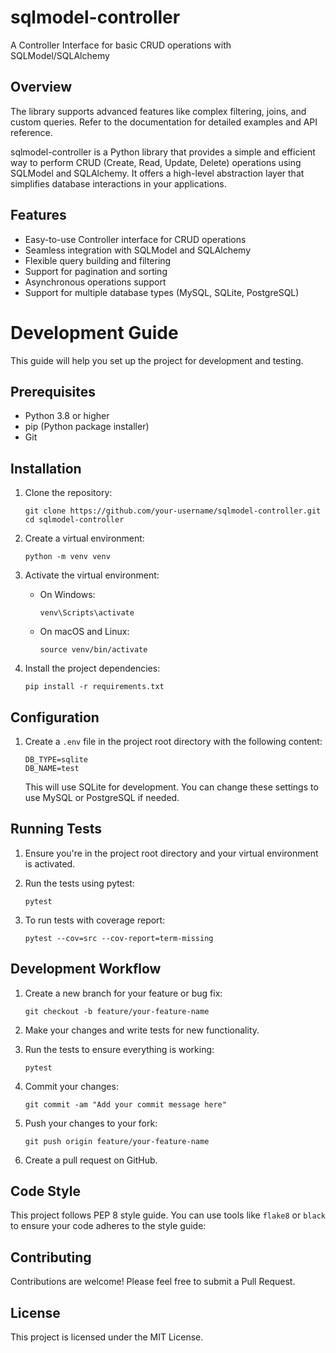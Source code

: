 # sqlmodel-controller

A Controller Interface for basic CRUD operations with SQLModel/SQLAlchemy

## Overview

The library supports advanced features like complex filtering, joins, and custom queries. Refer to the documentation for detailed examples and API reference.

sqlmodel-controller is a Python library that provides a simple and efficient way to perform CRUD (Create, Read, Update, Delete) operations using SQLModel and SQLAlchemy. It offers a high-level abstraction layer that simplifies database interactions in your applications.

## Features

- Easy-to-use Controller interface for CRUD operations
- Seamless integration with SQLModel and SQLAlchemy
- Flexible query building and filtering
- Support for pagination and sorting
- Asynchronous operations support
- Support for multiple database types (MySQL, SQLite, PostgreSQL)

# Development Guide

This guide will help you set up the project for development and testing.

## Prerequisites

- Python 3.8 or higher
- pip (Python package installer)
- Git

## Installation

1. Clone the repository:
   ```
   git clone https://github.com/your-username/sqlmodel-controller.git
   cd sqlmodel-controller
   ```

2. Create a virtual environment:
   ```
   python -m venv venv
   ```

3. Activate the virtual environment:
   - On Windows:
     ```
     venv\Scripts\activate
     ```
   - On macOS and Linux:
     ```
     source venv/bin/activate
     ```

4. Install the project dependencies:
   ```
   pip install -r requirements.txt
   ```

## Configuration

1. Create a `.env` file in the project root directory with the following content:
   ```
   DB_TYPE=sqlite
   DB_NAME=test
   ```
   This will use SQLite for development. You can change these settings to use MySQL or PostgreSQL if needed.

## Running Tests

1. Ensure you're in the project root directory and your virtual environment is activated.

2. Run the tests using pytest:
   ```
   pytest
   ```

3. To run tests with coverage report:
   ```
   pytest --cov=src --cov-report=term-missing
   ```

## Development Workflow

1. Create a new branch for your feature or bug fix:
   ```
   git checkout -b feature/your-feature-name
   ```

2. Make your changes and write tests for new functionality.

3. Run the tests to ensure everything is working:
   ```
   pytest
   ```

4. Commit your changes:
   ```
   git commit -am "Add your commit message here"
   ```

5. Push your changes to your fork:
   ```
   git push origin feature/your-feature-name
   ```

6. Create a pull request on GitHub.

## Code Style

This project follows PEP 8 style guide. You can use tools like `flake8` or `black` to ensure your code adheres to the style guide:

## Contributing

Contributions are welcome! Please feel free to submit a Pull Request.

## License

This project is licensed under the MIT License.
